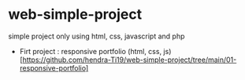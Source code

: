# web-simple-project


simple project only using html, css, javascript and php
- Firt project : responsive portfolio (html, css, js) [https://github.com/hendra-Ti19/web-simple-project/tree/main/01-responsive-portfolio]
